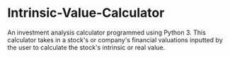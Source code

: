 # Intrinsic-Value-Calculator

An investment analysis calculator programmed using Python 3. This calculator takes in a stock's or company's financial valuations inputted by the user to calculate the stock's intrinsic or real value.
